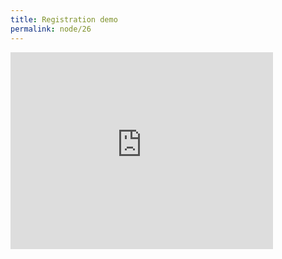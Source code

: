 ```yaml
---
title: Registration demo
permalink: node/26
---
```


<iframe width="420" height="315" src="https://www.youtube.com/embed/_9784gJ4uYk" frameborder="0" allowfullscreen></iframe>